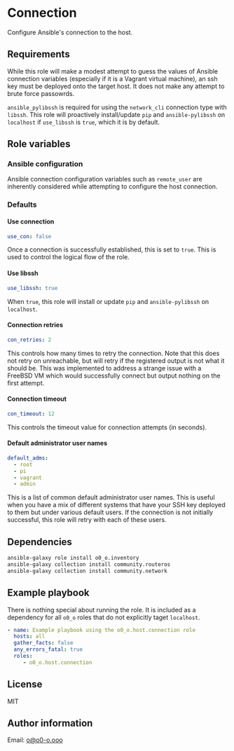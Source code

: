 # Connection

Configure Ansible's connection to the host.

## Requirements

While this role will make a modest attempt to guess the values of Ansible connection variables (especially if it is a Vagrant virtual machine), an ssh key must be deployed onto the target host. It does not make any attempt to brute force passowrds.

`ansible_pylibssh` is required for using the `network_cli` connection type with `libssh`. This role will proactively install/update `pip` and `ansible-pylibssh` on `localhost` if `use_libssh` is `true`, which it is by default.

## Role variables

### Ansible configuration

Ansible connection configuration variables such as `remote_user` are inherently considered while attempting to configure the host connection.

### Defaults

#### Use connection

```yaml
use_con: false
```

Once a connection is successfully established, this is set to `true`. This is used to control the logical flow of the role.

#### Use libssh

```yaml
use_libssh: true
```

When `true`, this role will install or update `pip` and `ansible-pylibssh` on `localhost`.

#### Connection retries

```yaml
con_retries: 2
```

This controls how many times to retry the connection. Note that this does not retry on unreachable, but will retry if the registered output is not what it should be. This was implemented to address a strange issue with a FreeBSD VM which would successfully connect but output nothing on the first attempt.

#### Connection timeout

```yaml
con_timeout: 12
```

This controls the timeout value for connection attempts (in seconds).

#### Default administrator user names

```yaml
default_adms:
  - root
  - pi
  - vagrant
  - admin
```

This is a list of common default administrator user names. This is useful when you have a mix of different systems that have your SSH key deployed to them but under various default users. If the connection is not initially successful, this role will retry with each of these users.

## Dependencies

```sh
ansible-galaxy role install o0_o.inventory
ansible-galaxy collection install community.routeros
ansible-galaxy collection install community.network
```

## Example playbook

There is nothing special about running the role. It is included as a dependency for all `o0_o` roles that do not explicitly taget `localhost`.

```yaml
- name: Example playbook using the o0_o.host.connection role
  hosts: all
  gather_facts: false
  any_errors_fatal: true
  roles:
     - o0_o.host.connection
```

## License

MIT

## Author information

Email: o@o0-o.ooo

